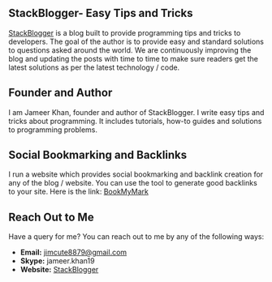## StackBlogger- Easy Tips and Tricks

[StackBlogger](https://stackblogger.com/) is a blog built to provide programming tips and tricks to developers. The goal of the author is to provide easy and standard solutions to questions asked around the world. We are continuously improving the blog and updating the posts with time to time to make sure readers get the latest solutions as per the latest technology / code.

## Founder and Author

I am Jameer Khan, founder and author of StackBlogger. I write easy tips and tricks about programming. It includes tutorials, how-to guides and solutions to programming problems.

## Social Bookmarking and Backlinks

I run a website which provides social bookmarking and backlink creation for any of the blog / website. You can use the tool to generate good backlinks to your site. Here is the link: [BookMyMark](https://bookmymark.com)

## Reach Out to Me

Have a query for me? You can reach out to me by any of the following ways:

- **Email:** jimcute8879@gmail.com
- **Skype:** jameer.khan19
- **Website:** [StackBlogger](https://stackblogger.com)